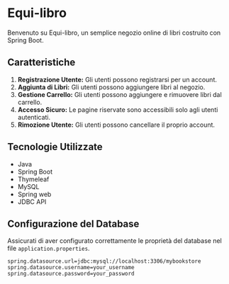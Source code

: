 # Equi-libro

Benvenuto su Equi-libro, un semplice negozio online di libri costruito con Spring Boot.

## Caratteristiche

1. **Registrazione Utente:** Gli utenti possono registrarsi per un account.
2. **Aggiunta di Libri:** Gli utenti possono aggiungere libri al negozio.
3. **Gestione Carrello:** Gli utenti possono aggiungere e rimuovere libri dal carrello.
4. **Accesso Sicuro:** Le pagine riservate sono accessibili solo agli utenti autenticati.
5. **Rimozione Utente:** Gli utenti possono cancellare il proprio account.

## Tecnologie Utilizzate

- Java
- Spring Boot
- Thymeleaf
- MySQL
- Spring web
- JDBC API

## Configurazione del Database

Assicurati di aver configurato correttamente le proprietà del database nel file `application.properties`.

```properties
spring.datasource.url=jdbc:mysql://localhost:3306/mybookstore
spring.datasource.username=your_username
spring.datasource.password=your_password
